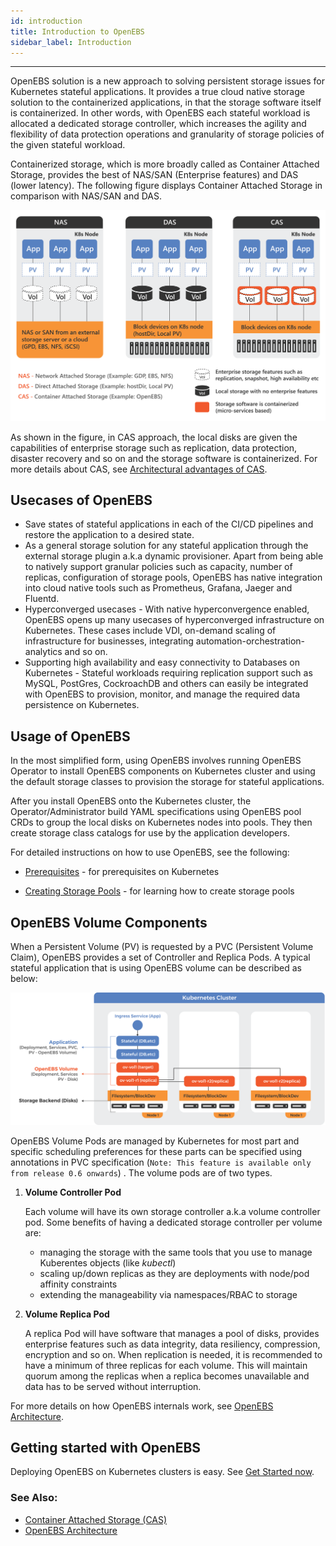 ```yaml
---
id: introduction
title: Introduction to OpenEBS
sidebar_label: Introduction
---
```


------

OpenEBS solution is a new approach to solving persistent storage issues for Kubernetes stateful applications. It provides a true cloud native storage solution to the containerized applications, in that the storage software itself is containerized. In other words, with OpenEBS each stateful workload is allocated a dedicated storage controller, which increases the agility and flexibility of data protection operations and granularity of storage policies of the given stateful workload. 

Containerized storage, which is more broadly called as Container Attached Storage, provides the best of NAS/SAN (Enterprise features) and DAS (lower latency). The following figure displays Container Attached Storage in comparison with NAS/SAN and DAS.



![image](/docs/assets/das-nas-cas.png)


As shown in the figure, in CAS approach, the local disks are given the capabilities of enterprise storage such as replication, data protection, disaster recovery and so on and the storage software is containerized. For more details about CAS, see [Architectural advantages of CAS](/docs/next/conceptcas.html).


## Usecases of OpenEBS

- Save states of stateful applications in each of the CI/CD pipelines and restore the application to a desired state. 
- As a general storage solution for any stateful application through the external storage plugin a.k.a dynamic provisioner. Apart from being able to natively support granular policies such as capacity, number of replicas, configuration of storage pools, OpenEBS has native integration into cloud native tools such as Prometheus, Grafana, Jaeger and Fluentd.
- Hyperconverged usecases - With native hyperconvergence enabled, OpenEBS opens up many usecases of hyperconverged infrastructure on Kubernetes. These cases include VDI, on-demand scaling of infrastructure for businesses, integrating automation-orchestration-analytics and so on. 
- Supporting high availability and easy connectivity to Databases on Kubernetes - Stateful workloads requiring replication support such as MySQL, PostGres, CockroachDB and others can easily be integrated with OpenEBS to provision, monitor, and manage the required data persistence on Kubernetes. 

## Usage of OpenEBS

In the most simplified form, using OpenEBS involves running OpenEBS Operator to install OpenEBS components on Kubernetes cluster and using the default storage classes to provision the storage for stateful applications. 

After you install OpenEBS onto the Kubernetes cluster, the Operator/Administrator build YAML specifications using OpenEBS pool CRDs to group the local disks on Kubernetes nodes into pools. They then create storage class catalogs for use by the application developers. 

For detailed instructions on how to use OpenEBS, see the following:

* [Prerequisites](/docs/next/prerequisites.html) - for prerequisites on Kubernetes

* [Creating Storage Pools](/docs/next/setupstoragepools.html) - for learning how to create storage pools




## OpenEBS Volume Components

When a Persistent Volume (PV) is requested by a PVC (Persistent Volume Claim), OpenEBS provides a set of Controller and Replica Pods. A typical stateful application that is using OpenEBS volume can be described as below:

![image](/docs/assets/openebs-pv-2replica.png)

OpenEBS Volume Pods are managed by Kubernetes for most part and specific scheduling preferences for these parts can be specified using annotations in PVC specification (`Note: This feature is available only from release 0.6 onwards`) . The volume pods are of two types. 

1. **Volume Controller Pod**

   Each volume will have its own storage controller a.k.a volume controller pod. Some benefits of having a dedicated storage controller per volume are:

   - managing the storage with the same tools that you use to manage Kuberentes objects (like *kubectl*)
   - scaling up/down replicas as they are deployments with node/pod affinity constraints
   - extending the manageability via namespaces/RBAC to storage

2. **Volume Replica Pod**

   A replica Pod will have software that manages a pool of disks, provides enterprise features such as data integrity, data resiliency, compression, encryption and so on. When replication is needed, it is recommended to have a minimum of three replicas for each volume. This will maintain quorum among the replicas when a replica becomes unavailable and data has to be served without interruption.

For more details on how OpenEBS internals work, see [OpenEBS Architecture](/docs/next/architecture.html).

## Getting started with OpenEBS

Deploying OpenEBS on Kubernetes clusters is easy. See [Get Started now](/docs/next/quickstartguide.html).


### See Also:

- [Container Attached Storage (CAS)](/docs/next/conceptcas.html)
- [OpenEBS Architecture](/docs/next/architecture.html)





<!-- Hotjar Tracking Code for https://docs.openebs.io -->
<script>
   (function(h,o,t,j,a,r){
       h.hj=h.hj||function(){(h.hj.q=h.hj.q||[]).push(arguments)};
       h._hjSettings={hjid:785693,hjsv:6};
       a=o.getElementsByTagName('head')[0];
       r=o.createElement('script');r.async=1;
       r.src=t+h._hjSettings.hjid+j+h._hjSettings.hjsv;
       a.appendChild(r);
   })(window,document,'https://static.hotjar.com/c/hotjar-','.js?sv=');
</script>
